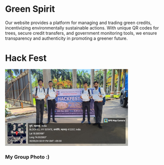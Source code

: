 # Green Spirit
Our website provides a platform for managing and trading green credits, incentivizing environmentally sustainable actions. 
With unique QR codes for trees, secure credit transfers, and government monitoring tools, we ensure transparency 
and authenticity in promoting a greener future.


# Hack Fest

<img src="./WhatsApp%20Image%202024-05-30%20at%2016.12.54_832d7b82.jpg" alt="Project Image" width="400" height="250">

### My Group Photo :)
